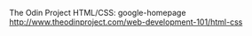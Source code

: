The Odin Project
HTML/CSS: google-homepage
http://www.theodinproject.com/web-development-101/html-css